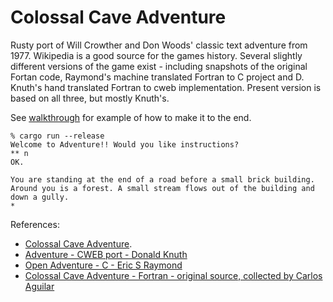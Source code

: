 # Colossal Cave Adventure

Rusty port of Will Crowther and Don Woods' classic text adventure from 1977.
Wikipedia is a good source for the games history. Several slightly different versions of the game exist - including snapshots of the original Fortan code, Raymond's machine translated Fortran to C project and D. Knuth's hand translated Fortran to cweb implementation. Present version is based on all three, but mostly Knuth's.

See [walkthrough](WALKTHROUGH.txt) for example of how to make it to the end.

```
% cargo run --release
Welcome to Adventure!! Would you like instructions?
** n
OK.

You are standing at the end of a road before a small brick building. Around you is a forest. A small stream flows out of the building and down a gully.
*  
```

References:
* [Colossal Cave Adventure](https://en.wikipedia.org/wiki/Colossal_Cave_Adventure/). 
* [Adventure - CWEB port - Donald Knuth](https://www-cs-faculty.stanford.edu/~knuth/programs/advent.w.gz)
* [Open Adventure - C - Eric S Raymond](https://gitlab.com/esr/open-adventure/-/tree/master/)
* [Colossal Cave Adventure - Fortran - original source, collected by Carlos Aguilar](https://github.com/wh0am1-dev/adventure/tree/master/)
